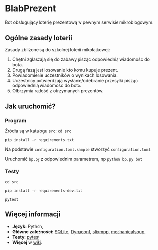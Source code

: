 # BlabPrezent
Bot obsługujący loterię prezentową w pewnym serwisie mikroblogowym.

## Ogólne zasady loterii
Zasady zbliżone są do szkolnej loterii mikołajkowej:
1. Chętni zgłaszają się do zabawy pisząc odpowiednią wiadomośc do bota.
2. Drugą fazą jest losowanie kto komu kupuje prezent.
3. Powiadomienie uczestników o wynikach losowania.
4. Uczestnicy potwierdzają wysłanie/odebranie przesyłki pisząc odpowiednią wiadomośc do bota.
5. Olbrzymia radość z otrzymanych prezentów.

## Jak uruchomić?

### Program
Źródła są w katalogu `src`: `cd src`

`pip install -r requirements.txt`

Na podstawie `configuration.toml.sample` stworzyć `configuration.toml`

Uruchomić `bp.py` z odpowiednim parametrem, np `python bp.py bot`

### Testy
`cd src`

`pip install -r requirements-dev.txt`

`pytest`


## Więcej informacji
* **Język:** Python,
* **Główne zależności:** [SQLite](https://www.sqlite.org), [Dynaconf](https://www.dynaconf.com), [slixmpp](https://slixmpp.readthedocs.io/en/latest/), [mechanicalsoup](https://mechanicalsoup.readthedocs.io/en/stable/),
* **Testy**: [pytest](https://docs.pytest.org/en/stable/)
* **Więcej** w [wiki](https://github.com/kutzowsky/BlabPrezent/wiki).
